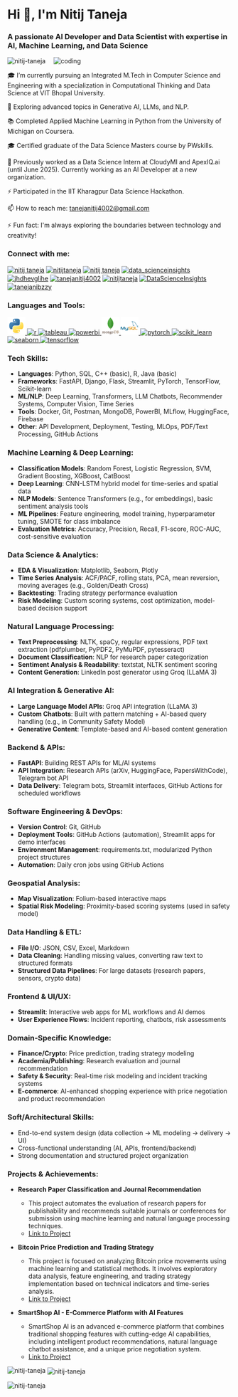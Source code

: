 # Hi 👋, I'm Nitij Taneja

### A passionate AI Developer and Data Scientist with expertise in AI, Machine Learning, and Data Science

<img align="right" alt="coding" width="400" src="https://i.pinimg.com/originals/54/e3/7d/54e37d8074ebcde1d96c77d7b2a7f310.gif">

<p align="left"> <img src="https://komarev.com/ghpvc/?username=nitij-taneja&label=Profile%20views&color=0e75b6&style=flat" alt="nitij-taneja" /> </p>

🎓 I’m currently pursuing an Integrated M.Tech in Computer Science and Engineering with a specialization in Computational Thinking and Data Science at VIT Bhopal University.

🔭 Exploring advanced topics in Generative AI, LLMs, and NLP.

📚 Completed Applied Machine Learning in Python from the University of Michigan on Coursera.

🎓 Certified graduate of the Data Science Masters course by PWskills.

💼 Previously worked as a Data Science Intern at CloudyMl and ApexIQ.ai (until June 2025). Currently working as an AI Developer at a new organization.

⚡ Participated in the IIT Kharagpur Data Science Hackathon.

📫 How to reach me: tanejanitij4002@gmail.com

⚡ Fun fact: I'm always exploring the boundaries between technology and creativity!

### Connect with me:

<p align="left"> <a href="https://www.linkedin.com/in/nitij-taneja-702645204" target="blank"><img align="center" src="https://raw.githubusercontent.com/rahuldkjain/github-profile-readme-generator/master/src/images/icons/Social/linked-in-alt.svg" alt="nitij taneja" height="30" width="40" /></a> <a href="https://kaggle.com/nitijtaneja" target="blank"><img align="center" src="https://raw.githubusercontent.com/rahuldkjain/github-profile-readme-generator/master/src/images/icons/Social/kaggle.svg" alt="nitijtaneja" height="30" width="40" /></a> <a href="https://fb.com/share/QcgrbyGBhqJdx6Ru/?mibextid=qi2Omg" target="blank"><img align="center" src="https://raw.githubusercontent.com/rahuldkjain/github-profile-readme-generator/master/src/images/icons/Social/facebook.svg" alt="nitij taneja" height="30" width="40" /></a> <a href="https://instagram.com/data_scienceinsights" target="blank"><img align="center" src="https://raw.githubusercontent.com/rahuldkjain/github-profile-readme-generator/master/src/images/icons/Social/instagram.svg" alt="data_scienceinsights" height="30" width="40" /></a> <a href="https://instagram.com/jhdhevglihe" target="blank"><img align="center" src="https://raw.githubusercontent.com/rahuldkjain/github-profile-readme-generator/master/src/images/icons/Social/instagram.svg" alt="jhdhevglihe" height="30" width="40" /></a> <a href="https://www.hackerrank.com/profile/tanejanitij4002" target="blank"><img align="center" src="https://raw.githubusercontent.com/rahuldkjain/github-profile-readme-generator/master/src/images/icons/Social/hackerrank.svg" alt="tanejanitij4002" height="30" width="40" /></a> <a href="https://leetcode.com/u/nitijtaneja/" target="blank"><img align="center" src="https://raw.githubusercontent.com/rahuldkjain/github-profile-readme-generator/master/src/images/icons/Social/leet-code.svg" alt="nitijtaneja" height="30" width="40" /></a> <a href="https://yt.openinapp.co/DataScienceInsights" target="blank"><img align="center" src="https://raw.githubusercontent.com/rahuldkjain/github-profile-readme-generator/master/src/images/icons/Social/youtube.svg" alt="DataScienceInsights" height="30" width="40" /></a> <a href="https://www.geeksforgeeks.org/user/tanejanibzzy/" target="blank"><img align="center" src="https://raw.githubusercontent.com/rahuldkjain/github-profile-readme-generator/master/src/images/icons/Social/geeks-for-geeks.svg" alt="tanejanibzzy" height="30" width="40" /></a> </p>

### Languages and Tools:

<p align="left"> <a href="https://www.python.org" target="_blank" rel="noreferrer"> <img src="https://raw.githubusercontent.com/devicons/devicon/master/icons/python/python-original.svg" alt="python" width="40" height="40"/> </a> <a href="https://www.r-project.org/" target="_blank" rel="noreferrer"> <img src="https://www.vectorlogo.zone/logos/r-project/r-project-icon.svg" alt="r" width="40" height="40"/> </a> <a href="https://www.tableau.com/" target="_blank" rel="noreferrer"> <img src="https://raw.githubusercontent.com/devicons/devicon/master/icons/tableau/tableau-original.svg" alt="tableau" width="40" height="40"/> </a> <a href="https://powerbi.microsoft.com/" target="_blank" rel="noreferrer"> <img src="https://upload.wikimedia.org/wikipedia/commons/c/cf/New_Power_BI_Logo.svg" alt="powerbi" width="40" height="40"/> </a> <a href="https://www.mongodb.com/" target="_blank" rel="noreferrer"> <img src="https://raw.githubusercontent.com/devicons/devicon/master/icons/mongodb/mongodb-original-wordmark.svg" alt="mongodb" width="40" height="40"/> </a> <a href="https://www.mysql.com/" target="_blank" rel="noreferrer"> <img src="https://raw.githubusercontent.com/devicons/devicon/master/icons/mysql/mysql-original-wordmark.svg" alt="mysql" width="40" height="40"/> </a> <a href="https://pytorch.org/" target="_blank" rel="noreferrer"> <img src="https://www.vectorlogo.zone/logos/pytorch/pytorch-icon.svg" alt="pytorch" width="40" height="40"/> </a> <a href="https://scikit-learn.org/" target="_blank" rel="noreferrer"> <img src="https://upload.wikimedia.org/wikipedia/commons/0/05/Scikit_learn_logo_small.svg" alt="scikit_learn" width="40" height="40"/> </a> <a href="https://seaborn.pydata.org/" target="_blank" rel="noreferrer"> <img src="https://seaborn.pydata.org/_images/logo-mark-lightbg.svg" alt="seaborn" width="40" height="40"/> </a> <a href="https://www.tensorflow.org" target="_blank" rel="noreferrer"> <img src="https://www.vectorlogo.zone/logos/tensorflow/tensorflow-icon.svg" alt="tensorflow" width="40" height="40"/> </a> </p>

### Tech Skills:

- **Languages**: Python, SQL, C++ (basic), R, Java (basic)
- **Frameworks**: FastAPI, Django, Flask, Streamlit, PyTorch, TensorFlow, Scikit-learn
- **ML/NLP**: Deep Learning, Transformers, LLM Chatbots, Recommender Systems, Computer Vision, Time Series
- **Tools**: Docker, Git, Postman, MongoDB, PowerBI, MLflow, HuggingFace, Firebase
- **Other**: API Development, Deployment, Testing, MLOps, PDF/Text Processing, GitHub Actions

### Machine Learning & Deep Learning:

- **Classification Models**: Random Forest, Logistic Regression, SVM, Gradient Boosting, XGBoost, CatBoost
- **Deep Learning**: CNN-LSTM hybrid model for time-series and spatial data
- **NLP Models**: Sentence Transformers (e.g., for embeddings), basic sentiment analysis tools
- **ML Pipelines**: Feature engineering, model training, hyperparameter tuning, SMOTE for class imbalance
- **Evaluation Metrics**: Accuracy, Precision, Recall, F1-score, ROC-AUC, cost-sensitive evaluation

### Data Science & Analytics:

- **EDA & Visualization**: Matplotlib, Seaborn, Plotly
- **Time Series Analysis**: ACF/PACF, rolling stats, PCA, mean reversion, moving averages (e.g., Golden/Death Cross)
- **Backtesting**: Trading strategy performance evaluation
- **Risk Modeling**: Custom scoring systems, cost optimization, model-based decision support

### Natural Language Processing:

- **Text Preprocessing**: NLTK, spaCy, regular expressions, PDF text extraction (pdfplumber, PyPDF2, PyMuPDF, pytesseract)
- **Document Classification**: NLP for research paper categorization
- **Sentiment Analysis & Readability**: textstat, NLTK sentiment scoring
- **Content Generation**: LinkedIn post generator using Groq (LLaMA 3)

### AI Integration & Generative AI:

- **Large Language Model APIs**: Groq API integration (LLaMA 3)
- **Custom Chatbots**: Built with pattern matching + AI-based query handling (e.g., in Community Safety Model)
- **Generative Content**: Template-based and AI-based content generation

### Backend & APIs:

- **FastAPI**: Building REST APIs for ML/AI systems
- **API Integration**: Research APIs (arXiv, HuggingFace, PapersWithCode), Telegram bot API
- **Data Delivery**: Telegram bots, Streamlit interfaces, GitHub Actions for scheduled workflows

### Software Engineering & DevOps:

- **Version Control**: Git, GitHub
- **Deployment Tools**: GitHub Actions (automation), Streamlit apps for demo interfaces
- **Environment Management**: requirements.txt, modularized Python project structures
- **Automation**: Daily cron jobs using GitHub Actions

### Geospatial Analysis:

- **Map Visualization**: Folium-based interactive maps
- **Spatial Risk Modeling**: Proximity-based scoring systems (used in safety model)

### Data Handling & ETL:

- **File I/O**: JSON, CSV, Excel, Markdown
- **Data Cleaning**: Handling missing values, converting raw text to structured formats
- **Structured Data Pipelines**: For large datasets (research papers, sensors, crypto data)

### Frontend & UI/UX:

- **Streamlit**: Interactive web apps for ML workflows and AI demos
- **User Experience Flows**: Incident reporting, chatbots, risk assessments

### Domain-Specific Knowledge:

- **Finance/Crypto**: Price prediction, trading strategy modeling
- **Academia/Publishing**: Research evaluation and journal recommendation
- **Safety & Security**: Real-time risk modeling and incident tracking systems
- **E-commerce**: AI-enhanced shopping experience with price negotiation and product recommendation

### Soft/Architectural Skills:

- End-to-end system design (data collection → ML modeling → delivery → UI)
- Cross-functional understanding (AI, APIs, frontend/backend)
- Strong documentation and structured project organization

### Projects & Achievements:

- **Research Paper Classification and Journal Recommendation**
  - This project automates the evaluation of research papers for publishability and recommends suitable journals or conferences for submission using machine learning and natural language processing techniques.
  - [Link to Project](https://github.com/nitij-taneja/Research-Papers-Classification)

- **Bitcoin Price Prediction and Trading Strategy**
  - This project is focused on analyzing Bitcoin price movements using machine learning and statistical methods. It involves exploratory data analysis, feature engineering, and trading strategy implementation based on technical indicators and time-series analysis.
  - [Link to Project](https://github.com/nitij-taneja/bitcoin-trading-strategy)

- **SmartShop AI - E-Commerce Platform with AI Features**
  - SmartShop AI is an advanced e-commerce platform that combines traditional shopping features with cutting-edge AI capabilities, including intelligent product recommendations, natural language chatbot assistance, and a unique price negotiation system.
  - [Link to Project](https://github.com/nitij-taneja/SmartShop.ai.git)

<p><img align="left" src="https://github-readme-stats.vercel.app/api/top-langs?username=nitij-taneja&show_icons=true&locale=en&layout=compact" alt="nitij-taneja" /></p> <p>&nbsp;<img align="center" src="https://github-readme-stats.vercel.app/api?username=nitij-taneja&show_icons=true&locale=en" alt="nitij-taneja" /></p> <p><img align="center" src="https://github-readme-streak-stats.herokuapp.com/?user=nitij-taneja&" alt="nitij-taneja" /></p>

